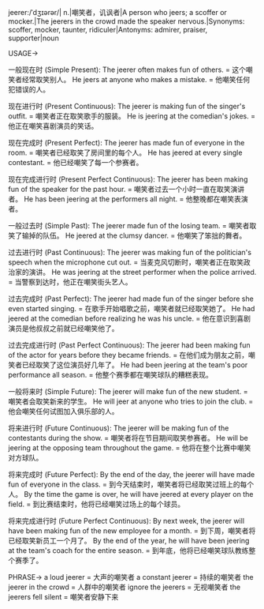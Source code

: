 jeerer:/ˈdʒɪərər/| n.|嘲笑者，讥讽者|A person who jeers; a scoffer or mocker.|The jeerers in the crowd made the speaker nervous.|Synonyms: scoffer, mocker, taunter, ridiculer|Antonyms: admirer, praiser, supporter|noun

USAGE->

一般现在时 (Simple Present):
The jeerer often makes fun of others. = 这个嘲笑者经常取笑别人。
He jeers at anyone who makes a mistake. = 他嘲笑任何犯错误的人。

现在进行时 (Present Continuous):
The jeerer is making fun of the singer's outfit. = 嘲笑者正在取笑歌手的服装。
He is jeering at the comedian's jokes. = 他正在嘲笑喜剧演员的笑话。

现在完成时 (Present Perfect):
The jeerer has made fun of everyone in the room. = 嘲笑者已经取笑了房间里的每个人。
He has jeered at every single contestant. = 他已经嘲笑了每一个参赛者。

现在完成进行时 (Present Perfect Continuous):
The jeerer has been making fun of the speaker for the past hour. = 嘲笑者过去一个小时一直在取笑演讲者。
He has been jeering at the performers all night. = 他整晚都在嘲笑表演者。

一般过去时 (Simple Past):
The jeerer made fun of the losing team. = 嘲笑者取笑了输掉的队伍。
He jeered at the clumsy dancer. = 他嘲笑了笨拙的舞者。

过去进行时 (Past Continuous):
The jeerer was making fun of the politician's speech when the microphone cut out. = 当麦克风切断时，嘲笑者正在取笑政治家的演讲。
He was jeering at the street performer when the police arrived. = 当警察到达时，他正在嘲笑街头艺人。

过去完成时 (Past Perfect):
The jeerer had made fun of the singer before she even started singing. = 在歌手开始唱歌之前，嘲笑者就已经取笑她了。
He had jeered at the comedian before realizing he was his uncle. = 他在意识到喜剧演员是他叔叔之前就已经嘲笑他了。

过去完成进行时 (Past Perfect Continuous):
The jeerer had been making fun of the actor for years before they became friends. = 在他们成为朋友之前，嘲笑者已经取笑了这位演员好几年了。
He had been jeering at the team's poor performance all season. = 他整个赛季都在嘲笑球队的糟糕表现。

一般将来时 (Simple Future):
The jeerer will make fun of the new student. = 嘲笑者会取笑新来的学生。
He will jeer at anyone who tries to join the club. = 他会嘲笑任何试图加入俱乐部的人。

将来进行时 (Future Continuous):
The jeerer will be making fun of the contestants during the show. = 嘲笑者将在节目期间取笑参赛者。
He will be jeering at the opposing team throughout the game. = 他将在整个比赛中嘲笑对方球队。

将来完成时 (Future Perfect):
By the end of the day, the jeerer will have made fun of everyone in the class. = 到今天结束时，嘲笑者将已经取笑过班上的每个人。
By the time the game is over, he will have jeered at every player on the field. = 到比赛结束时，他将已经嘲笑过场上的每个球员。

将来完成进行时 (Future Perfect Continuous):
By next week, the jeerer will have been making fun of the new employee for a month. = 到下周，嘲笑者将已经取笑新员工一个月了。
By the end of the year, he will have been jeering at the team's coach for the entire season. = 到年底，他将已经嘲笑球队教练整个赛季了。


PHRASE->
a loud jeerer =  大声的嘲笑者
a constant jeerer =  持续的嘲笑者
the jeerer in the crowd =  人群中的嘲笑者
ignore the jeerers =  无视嘲笑者
the jeerers fell silent =  嘲笑者安静下来
